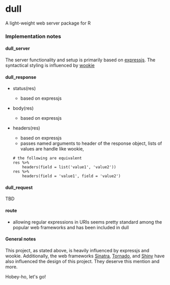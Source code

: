 # dull
A light-weight web server package for R

### Implementation notes

#### dull_server
The server functionality and setup is primarily based on [expressjs](http://expressjs.com/). The syntactical styling is influenced by [wookie](http://wookie.lyonbros.com/)

#### dull_response
* status(res)
    + based on expressjs
  
* body(res)
    + based on expressjs
  
* headers(res)
    + based on expressjs
    + passes named arguments to header of the response object, lists of values are handle like wookie,
    ```{r}
    # the following are equivalent
    res %>% 
        headers(field = list('value1', 'value2'))
    res %>%
        headers(field = 'value1', field = 'value2')
    ```
    
#### dull_request
TBD

#### route
* allowing regular expressions in URIs seems pretty standard among the popular web frameworks and has been included in dull

#### General notes
This project, as stated above, is heavily influenced by expressjs and wookie. Additionally, the web frameworks [Sinatra](http://sinatrarb.com/), [Tornado](http://www.tornadoweb.org/en/stable/), and [Shiny](http://shiny.rstudio.com/) have also influenced the design of this project. They deserve this mention and more.

Hobey-ho, let's go!
  
